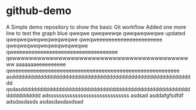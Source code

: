 # github-demo
A Simple demo repository to show the basic Git workflow
Added one more line to test the graph
blue
qweqwe
qweqwewqe
qweqweqweqwe    updated
qweqweqweqweqweqweqwe
qweqweeeeeeeeeeeeeeeeeeeeee
qweqweqweqweqweqweqweqwe
qweeeeeeeeeeeeeeeeeeeeeeeeeeeeeeeeeee
qewwwwwwwwwwwwwwwwwwwwwwwwwwwwwwwwwwwwwwwwwwww
aaaaaaaeeeeeeeeee
qeeeeeeeeeeeeeeeeeeeeeeeeeeeeeeeeeeeeeeeeeeeeeeeeeeeeeeeee
asddddddddddddddddddddddddddddddddddddddddddddddddddddddddddd
qsdasddddddddddddddddddddddddddddddddddddddddddddddddddddddddddddddddd
adssssssssssssssssssssssssssssss
asdsad
asddafgfsdfdf adsdasdasds
asdasdasdasdsad

